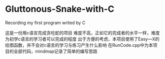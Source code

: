 # Gluttonous-Snake-with-C
Recording my first program writed by C

这是一份用c语言完成贪吃蛇的项目
难度不高，正如它的完成者的水平一样，难度为初学c语言的学习者可以完成的程度
出于方便的考虑，本项目使用了Easy—X的绘图函数，并不会对c语言的学习与练习产生什么影响
在RunCode.cpp中为本项目的全部代码，mindmap记录了简单的编写思路
